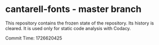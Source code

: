 # cantarell-fonts - master branch

This repository contains the frozen state of the repository.
Its history is cleared. It is used only for static code
analysis with Codacy.

Commit Time: 1726620425